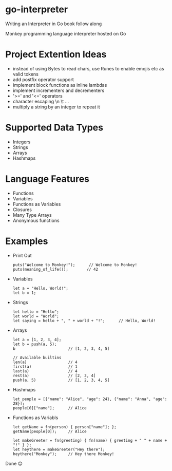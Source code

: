 # go-interpreter
 Writing an Interpreter in Go book follow along

 Monkey programming language interpreter hosted on Go

# Project Extention Ideas
- instead of using Bytes to read chars, use Runes to enable emojis etc as valid tokens
- add postfix operator support
- implement block functions as inline lambdas
- implement incrementers and decrementers
- '>=' and '<=' operators
- character escaping \n \t ...
- multiply a string by an integer to repeat it

# Supported Data Types
- Integers
- Strings
- Arrays
- Hashmaps

# Language Features
- Functions
- Variables
- Functions as Variables
- Closures
- Many Type Arrays
- Anonymous functions

# Examples
- Print Out

    ```
    puts("Welcome to Monkey!");      // Welcome to Monkey! 
    puts(meaning_of_life());        // 42
    ```

- Variables

    ```
    let a = "Hello, World!";
    let b = 1;
    ```

- Strings

    ```
    let hello = "Hello";
    let world = "World";
    let saying = hello + ", " + world + "!";      // Hello, World!
    ```

- Arrays

    ```
    let a = [1, 2, 3, 4];
    let b = push(a, 5);
    b                       // [1, 2, 3, 4, 5]

    // Available builtins
    len(a)                  // 4
    first(a)                // 1
    last(a)                 // 4
    rest(a)                 // [2, 3, 4]
    push(a, 5)              // [1, 2, 3, 4, 5]
    ```

- Hashmaps

    ```
    let people = [{"name": "Alice", "age": 24}, {"name": "Anna", "age": 28}];
    people[0]["name"];      // Alice
    ```

- Functions as Variabls

    ```
    let getName = fn(person) { person["name"]; };
    getName(people[0]);     // Alice

    let makeGreeter = fn(greeting) { fn(name) { greeting + " " + name + "!" } };
    let heythere = makeGreeter("Hey there");
    heythere("Monkey");     // Hey there Monkey!
    ```

Done 😊